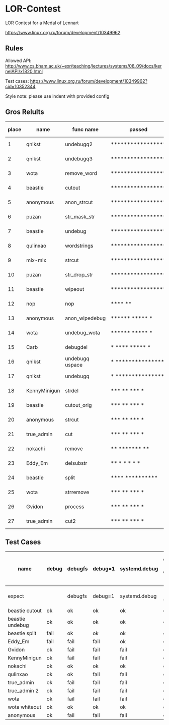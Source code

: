 LOR-Contest
===========

LOR Contest for a Medal of Lennart

https://www.linux.org.ru/forum/development/10349962

Rules
-----

Allowed API: http://www.cs.bham.ac.uk/~exr/teaching/lectures/systems/08_09/docs/kernelAPI/x1820.html

Test cases: https://www.linux.org.ru/forum/development/10349962?cid=10352344

Style note: please use indent with provided config

Gros Relults
------------

place | name             | func name        | passed            | gros time    | slower
  --- | ---              | ---              | ---               | ---          | ---
    1 | qnikst           | undebugq2        | ***************** |    467.25 ms |      0.00 %
    2 | qnikst           | undebugq3        | ***************** |    473.51 ms |      1.34 %
    3 | wota             | remove_word      | ***************** |    560.28 ms |     19.91 %
    4 | beastie          | cutout           | ***************** |    602.05 ms |     28.85 %
    5 | anonymous        | anon_strcut      | ***************** |    721.56 ms |     54.43 %
    6 | puzan            | str_mask_str     | ***************** |    739.18 ms |     58.20 %
    7 | beastie          | undebug          | ***************** |    784.89 ms |     67.98 %
    8 | qulinxao         | wordstrings      | ***************** |    839.61 ms |     79.69 %
    9 | mix-mix          | strcut           | ***************** |    996.95 ms |    113.37 %
   10 | puzan            | str_drop_str     | ***************** |   1168.18 ms |    150.01 %
   11 | beastie          | wipeout          | ***************** |   1660.81 ms |    255.45 %
   12 | nop              | nop              |   ****         ** |    180.83 ms |    -61.30 %
   13 | anonymous        | anon_wipedebug   | ****** *****   *  |    350.27 ms |    -25.04 %
   14 | wota             | undebug_wota     | ****** *****   *  |    350.68 ms |    -24.95 %
   15 | Carb             | debugdel         | * **** *****   *  |    374.02 ms |    -19.95 %
   16 | qnikst           | undebugq uspace  | * *************** |    517.30 ms |     10.71 %
   17 | qnikst           | undebugq         | * *************** |    525.08 ms |     12.38 %
   18 | KennyMinigun     | strdel           | ***   **    *** * |    647.08 ms |     38.49 %
   19 | beastie          | cutout_orig      | ***   **    *** * |    746.96 ms |     59.86 %
   20 | anonymous        | strcut           | ***   **    *** * |    819.65 ms |     75.42 %
   21 | true_admin       | cut              | ***   **    *** * |    979.20 ms |    109.57 %
   22 | nokachi          | remove           | ** *******   **   |   1111.31 ms |    137.84 %
   23 | Eddy_Em          | delsubstr        |  **  * *    * * * |   1447.85 ms |    209.87 %
   24 | beastie          | split            |   **** ********** |   1889.15 ms |    304.31 %
   25 | wota             | strremove        | ***   **    *** * |   2306.30 ms |    393.59 %
   26 | Gvidon           | process          | ***   **    *** * |   3171.09 ms |    578.67 %
   27 | true_admin       | cut2             | ***   **    *** * |   7334.57 ms |   1469.74 %

Test Cases
----------

name | debug | debugfs | debug=1 | systemd.debug | debug 123 debug 456 | debug debugfs debug debug=1 systemd.debug debug
---- | ---- | ---- | ---- | ---- | ---- | ----
expect | | debugfs | debug=1 | systemd.debug | 123 456 | debugfs debug=1 systemd.debug
beastie cutout  | ok   | ok   | ok   | ok   | ok   | ok
beastie undebug | ok   | ok   | ok   | ok   | ok   | ok
beastie split   | fail | ok   | ok   | ok   | ok   | ok
Eddy_Em         | fail | fail | fail | ok   | ok   | fail
Gvidon          | ok   | fail | fail | fail | ok   | fail
KennyMinigun    | ok   | fail | fail | fail | ok   | fail
nokachi         | ok   | ok   | ok   | ok   | ok   | ok
qulinxao        | ok   | ok   | fail | fail | ok   | fail
true_admin      | ok   | fail | fail | fail | ok   | fail
true_admin 2    | ok   | fail | fail | fail | ok   | fail
wota            | ok   | fail | fail | fail | ok   | fail
wota whiteout   | ok   | ok   | ok   | ok   | ok   | ok
anonymous       | ok   | fail | fail | fail | ok   | fail
